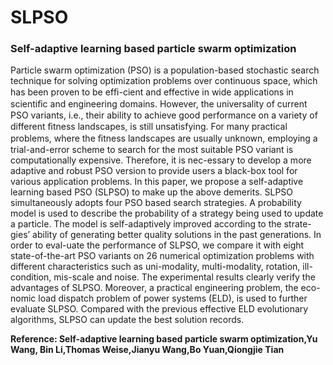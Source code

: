# SLPSO
### Self-adaptive learning based particle swarm optimization
Particle swarm optimization (PSO) is a population-based stochastic search technique for solving optimization problems over continuous space, which has been proven to be efﬁ-cient and effective in wide applications in scientiﬁc and engineering domains. However, the universality of current PSO variants, i.e., their ability to achieve good performance on a variety of different ﬁtness landscapes, is still unsatisfying. For many practical problems, where the ﬁtness landscapes are usually unknown, employing a trial-and-error scheme to search for the most suitable PSO variant is computationally expensive. Therefore, it is nec-essary to develop a more adaptive and robust PSO version to provide users a black-box tool for various application problems. In this paper, we propose a self-adaptive learning based PSO (SLPSO) to make up the above demerits. SLPSO simultaneously adopts four PSO based search strategies. A probability model is used to describe the probability of a strategy being used to update a particle. The model is self-adaptively improved according to the strate-gies’ ability of generating better quality solutions in the past generations. In order to eval-uate the performance of SLPSO, we compare it with eight state-of-the-art PSO variants on 26 numerical optimization problems with different characteristics such as uni-modality, multi-modality, rotation, ill-condition, mis-scale and noise. The experimental results clearly verify the advantages of SLPSO. Moreover, a practical engineering problem, the eco-nomic load dispatch problem of power systems (ELD), is used to further evaluate SLPSO. Compared with the previous effective ELD evolutionary algorithms, SLPSO can update the best solution records.

**Reference: Self-adaptive learning based particle swarm optimization,Yu Wang, Bin Li,Thomas Weise,Jianyu Wang,Bo Yuan,Qiongjie Tian**
